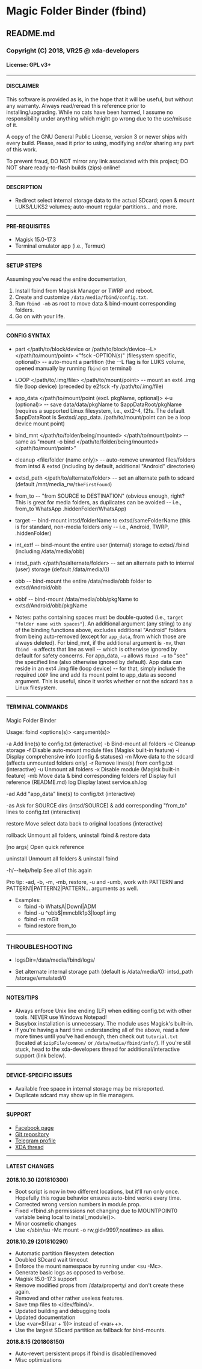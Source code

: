 # Magic Folder Binder (fbind)
## README.md
### Copyright (C) 2018, VR25 @ xda-developers
#### License: GPL v3+



---
#### DISCLAIMER

This software is provided as is, in the hope that it will be useful, but without any warranty. Always read/reread this reference prior to installing/upgrading. While no cats have been harmed, I assume no responsibility under anything which might go wrong due to the use/misuse of it.

A copy of the GNU General Public License, version 3 or newer ships with every build. Please, read it prior to using, modifying and/or sharing any part of this work.

To prevent fraud, DO NOT mirror any link associated with this project; DO NOT share ready-to-flash builds (zips) online!



---
#### DESCRIPTION

- Redirect select internal storage data to the actual SDcard; open & mount LUKS/LUKS2 volumes; auto-mount regular partitions... and more.



---
#### PRE-REQUISITES

- Magisk 15.0-17.3
- Terminal emulator app (i.e., Termux)



---
#### SETUP STEPS

Assuming you've read the entire documentation,
1. Install fbind from Magisk Manager or TWRP and reboot.
2. Create and customize `/data/media/fbind/config.txt`.
3. Run `fbind -mb` as root to move data & bind-mount corresponding folders.
4. Go on with your life.



---
#### CONFIG SYNTAX

- part </path/to/block/device or /path/to/block/device--L> </path/to/mount/point> <"fsck -OPTION(s)" (filesystem specific, optional)> -- auto-mount a partition (the --L flag is for LUKS volume, opened manually by running `fbind` on terminal)

- LOOP </path/to/.img/file> </path/to/mount/point> -- mount an ext4 .img file (loop device) (preceded by e2fsck -fy /path/to/.img/file)

- app_data <pkgName> </path/to/mount/point (excl. pkgName, optional)> <-u (optional)> -- save data/data/pkgName to $appDataRoot/pkgName (requires a supported Linux filesystem, i.e., ext2-4, f2fs. The default $appDataRoot is $extsd/.app_data. /path/to/mount/point can be a loop device mount point)

- bind_mnt </path/to/folder/being/mounted> </path/to/mount/point> -- same as "mount -o bind </path/to/folder/being/mounted> </path/to/mount/point>"

- cleanup <file/folder (name only)> -- auto-remove unwanted files/folders from intsd & extsd (including by default, additional "Android" directories)

- extsd_path </path/to/alternate/folder> -- set an alternate path to sdcard (default /mnt/media_rw/`theFirstFound`)

- from_to <intsdFolderName> <extsdFolderName> -- "from SOURCE to DESTINATION" (obvious enough, right? This is great for media folders, as duplicates can be avoided -- i.e., from_to WhatsApp .hiddenFolder/WhatsApp)

- target <intsdFolderName> -- bind-mount intsd/folderName to extsd/sameFolderName (this is for standard, non-media folders only -- i.e., Android, TWRP, .hiddenFolder)

- int_extf -- bind-mount the entire user (internal) storage to extsd/.fbind (including /data/media/obb)

- intsd_path </path/to/alternate/folder> -- set an alternate path to internal (user) storage (default /data/media/0)

- obb -- bind-mount the entire /data/media/obb folder to extsd/Android/obb

- obbf <pkgName> -- bind-mount /data/media/obb/pkgName to extsd/Android/obb/pkgName

- Notes: paths containing spaces must be double-quoted (i.e., `target "folder name with spaces"`). An additional argument (any string) to any of the binding functions above, excludes additional "Android" folders from being auto-removed (except for `app_data`, from which those are always deleted). For bind_mnt, if the additional argument is `-mv`, then `fbind -m` affects that line as well -- which is otherwise ignored by default for safety concerns. For app_data, `-u` allows `fbind -u` to "see" the specified line (also otherwise ignored by default). App data can reside in an ext4 .img file (loop device) -- for that, simply include the required `LOOP` line and add its mount point to app_data as second argument. This is useful, since it works whether or not the sdcard has a Linux filesystem.



---
#### TERMINAL COMMANDS

Magic Folder Binder

Usage: fbind <options(s)> <argument(s)>

-a   Add line(s) to config.txt (interactive)
-b   Bind-mount all folders
-c   Cleanup storage
-f   Disable auto-mount module files (Magisk built-in feature)
-i   Display comprehensive info (config & statuses)
-m   Move data to the sdcard (affects unmounted folders only)
-r   Remove lines(s) from config.txt (interactive)
-u   Unmount all folders
-x   Disable module (Magisk built-in feature)
-mb   Move data & bind corresponding folders
ref   Display full reference (README.md)
log   Display latest service.sh.log

-ad   Add "app_data" line(s) to config.txt (interactive)

-as   Ask for SOURCE dirs (intsd/SOURCE) & add corresponding "from_to" lines to config.txt (interactive)

restore   Move select data back to original locations (interactive)

rollback   Unmount all folders, uninstall fbind & restore data

[no args]   Open quick reference

uninstall   Unmount all folders & uninstall fbind

-h/--help/help   See all of this again

Pro tip: -ad, -b, -m, -mb, restore, -u and -umb, work with PATTERN and PATTERN1|PATTERN2|PATTERN... arguments as well.
  - Examples:
    - fbind -b WhatsA|Downl|ADM
    - fbind -u ^obb$|mmcblk1p3|loop1.img
    - fbind -m mGit
    - fbind restore from_to



---
### THROUBLESHOOTING

- logsDir=/data/media/fbind/logs/

- Set alternate internal storage path (default is /data/media/0): intsd_path /storage/emulated/0



---
#### NOTES/TIPS

- Always enforce Unix line ending (LF) when editing config.txt with other tools. NEVER use Windows Notepad!
- Busybox installation is unnecessary. The module uses Magisk's built-in.
- If you're having a hard time understanding all of the above, read a few more times until you've had enough, then check out `tutorial.txt` (located at `$zipFile/common/` or `/data/media/fbind/info/`). If you're still stuck, head to the xda-developers thread for additional/interactive support (link below).



---
#### DEVICE-SPECIFIC ISSUES

- Available free space in internal storage may be misreported.
- Duplicate sdcard may show up in file managers.



---
#### SUPPORT

- [Facebook page](https://facebook.com/VR25-at-xda-developers-258150974794782/)
- [Git repository](https://github.com/Magisk-Modules-Repo/Magic-Folder-Binder/)
- [Telegram profile](https://t.me/vr25xda/)
- [XDA thread](https://forum.xda-developers.com/apps/magisk/module-magic-folder-binder-t3621814/)



---
#### LATEST CHANGES

**2018.10.30 (201810300)**
- Boot script is now in two different locations, but it'll run only once. Hopefully this rogue behavior ensures auto-bind works every time.
- Corrected wrong version numbers in module.prop.
- Fixed <fbind.sh permissions not changing due to MOUNTPOINT0 variable being local to install_module()>.
- Minor cosmetic changes
- Use </sbin/su -Mc mount -o rw,gid=9997,noatime> as <mount> alias.

**2018.10.29 (201810290)**
- Automatic partition filesystem detection
- Doubled SDcard wait timeout
- Enforce the <global> mount namespace by running <mount> under <su -Mc>.
- Generate basic logs as opposed to verbose.
- Magisk 15.0-17.3 support
- Remove modified props from /data/property/ and don't create these again.
- Removed <setenforce x> and other rather useless features.
- Save tmp files to </dev/fbind/>.
- Updated building and debugging tools
- Updated documentation
- Use <var=$((var + 1))> instead of <var++>.
- Use the largest SDcard partition as fallback for bind-mounts.

**2018.8.15 (201808150)**
- Auto-revert persistent props if fbind is disabled/removed
- Misc optimizations
